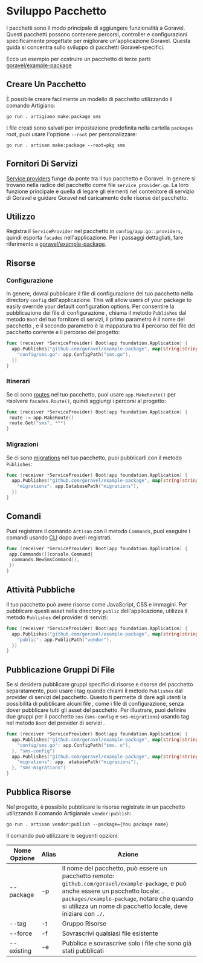 # Sviluppo Pacchetto

I pacchetti sono il modo principale di aggiungere funzionalità a Goravel. Questi pacchetti possono contenere percorsi, controller e configurazioni
specificamente progettate per migliorare un'applicazione Goravel. Questa guida si concentra sullo sviluppo di pacchetti
Goravel-specifici.

Ecco un esempio per costruire un pacchetto
di terze parti: [goravel/example-package](https://github.com/goravel/example-package)

## Creare Un Pacchetto

È possibile creare facilmente un modello di pacchetto utilizzando il comando Artigiano:

```shell
go run . artigiano make:package sms
```

I file creati sono salvati per impostazione predefinita nella cartella `packages` root, puoi usare l'opzione `--root` per personalizzare:

```shell
go run . artisan make:package --root=pkg sms
```

## Fornitori Di Servizi

[Service providers](../foundation/providers) funge da ponte tra il tuo pacchetto e Goravel.
In genere si trovano nella radice del pacchetto come file `service_provider.go`. La loro funzione principale è quella di legare gli elementi
nel contenitore di servizio di Goravel e guidare Goravel nel caricamento delle risorse del pacchetto.

## Utilizzo

Registra il `ServiceProvider` nel pacchetto in `config/app.go::providers`, quindi esporta `facades` nell'applicazione.
Per i passaggi dettagliati, fare riferimento a [goravel/example-package](https://github.com/goravel/example-package).

## Risorse

### Configurazione

In genere, dovrai pubblicare il file di configurazione del tuo pacchetto nella directory `config` dell'applicazione. This will
allow users of your package to easily override your default configuration options. Per consentire la pubblicazione dei file di configurazione
, chiama il metodo `Publishes` dal metodo `Boot` del tuo fornitore di servizi, il primo parametro è il nome del pacchetto
, e il secondo parametro è la mappatura tra il percorso del file del pacchetto corrente e il percorso del progetto:

```go
func (receiver *ServiceProvider) Boot(app foundation.Application) {
  app.Publishes("github.com/goravel/example-package", map[string]string{
    "config/sms.go": app.ConfigPath("sms.go"),
  })
}
```

### Itinerari

Se ci sono [routes](../basic/routing) nel tuo pacchetto, puoi usare `app.MakeRoute()` per risolvere
`facades.Route()`, quindi aggiungi i percorsi al progetto:

```go
func (receiver *ServiceProvider) Boot(app foundation.Application) {
 route := app.MakeRoute()
 route.Get("sms", ***)
}
```

### Migrazioni

Se ci sono [migrations](../orm/migrations) nel tuo pacchetto, puoi pubblicarli con il metodo `Publishes`:

```go
func (receiver *ServiceProvider) Boot(app foundation.Application) {
  app.Publishes("github.com/goravel/example-package", map[string]string{
    "migrations": app.DatabasePath("migrations"),
  })
}
```

## Comandi

Puoi registrare il comando `Artisan` con il metodo `Commands`, puoi eseguire i comandi
usando [CLI](../advanced/artisan) dopo averli registrati.

```go
func (receiver *ServiceProvider) Boot(app foundation.Application) {
 app.Commands([]console.Command{
  commands.NewSmsCommand(),
 })
}
```

## Attività Pubbliche

Il tuo pacchetto può avere risorse come JavaScript, CSS e immagini. Per pubblicare questi asset nella directory `public`
dell'applicazione, utilizza il metodo `Publishes` del provider di servizi:

```go
func (receiver *ServiceProvider) Boot(app foundation.Application) {
  app.Publishes("github.com/goravel/example-package", map[string]string{
    "public": app.PublicPath("vendor"),
  })
}
```

## Pubblicazione Gruppi Di File

Se si desidera pubblicare gruppi specifici di risorse e risorse del pacchetto separatamente, puoi usare i tag quando chiami il metodo
`Publishes` dal provider di servizi del pacchetto. Questo ti permette di dare agli utenti la possibilità di pubblicare alcuni file
, come i file di configurazione, senza dover pubblicare tutti gli asset del pacchetto. Per illustrare, puoi definire due gruppi
per il pacchetto `sms` (`sms-config` e `sms-migrations`) usando tag nel metodo `Boot` del provider di servizi
.

```go
func (receiver *ServiceProvider) Boot(app foundation.Application) {
  app.Publishes("github.com/goravel/example-package", map[string]string{
    "config/sms.go": app.ConfigPath("sms. o"),
  }, "sms-config")
  app.Publishes("github.com/goravel/example-package", map[string]string{
    "migrations": app. atabasePath("migrazioni"),
  }, "sms-migrations")
}
```

## Pubblica Risorse

Nel progetto, è possibile pubblicare le risorse registrate in un pacchetto utilizzando il comando Artigianale `vendor:publish`:

```shell
go run . artisan vendor:publish --package={You package name}
```

Il comando può utilizzare le seguenti opzioni:

| Nome Opzione | Alias | Azione                                                                                                                                                                                                                                                                                                |
| ------------ | ----- | ----------------------------------------------------------------------------------------------------------------------------------------------------------------------------------------------------------------------------------------------------------------------------------------------------- |
| --package    | -p    | Il nome del pacchetto, può essere un pacchetto remoto: `github.com/goravel/example-package`, e può anche essere un pacchetto locale: `. packages/example-package`, notare che quando si utilizza un nome di pacchetto locale, deve iniziare con `./`. |
| --tag        | -t    | Gruppo Risorse                                                                                                                                                                                                                                                                                        |
| --force      | -f    | Sovrascrivi qualsiasi file esistente                                                                                                                                                                                                                                                                  |
| --existing   | -e    | Pubblica e sovrascrive solo i file che sono già stati pubblicati                                                                                                                                                                                                                                      |
